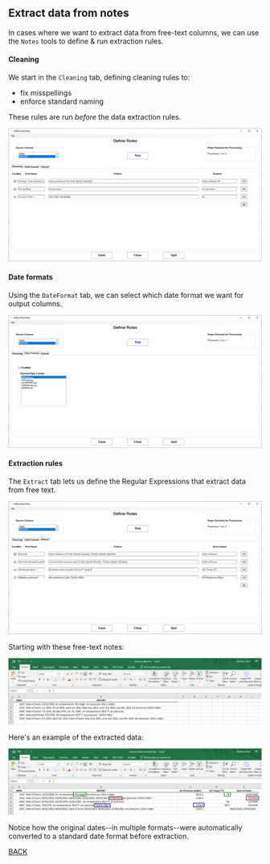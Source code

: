 ## Extract data from notes
In cases where we want to extract data from free-text columns, we can use the `Notes` tools to define & run extraction rules.

#### Cleaning
We start in the `Cleaning` tab, defining cleaning rules to:
* fix misspellings
* enforce standard naming

These rules are run *before* the data extraction rules.

![image info](./cleaning_rules.png)
#### Date formats
Using the `DateFormat` tab, we can select which date format we want for output columns.

![image info](./date_formats.png)
#### Extraction rules
The `Extract` tab lets us define the Regular Expressions that extract data from free text.

![image info](./extraction_rules.png)

Starting with these free-text notes:

![image info](./notes_raw.png)

Here's an example of the extracted data:

![image info](./notes_results.png)

Notice how the original dates--in multiple formats--were automatically converted to a standard date format before extraction.

[BACK](../../README.md)